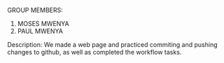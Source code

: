 GROUP MEMBERS:
1. MOSES MWENYA
2. PAUL MWENYA

Description: 
We made a web page and practiced commiting and pushing changes to github, as well as completed the workflow tasks.
